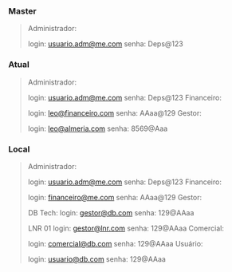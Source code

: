### Master
>Administrador: 
>
>	login: usuario.adm@me.com
>	senha: Deps@123
### Atual
>Administrador: 
>
>	login: usuario.adm@me.com
>	senha: Deps@123
>Financeiro: 
>
>	login: leo@financeiro.com
>	senha: AAaa@129
>Gestor: 
>
>	login: leo@almeria.com
>	senha: 8569@Aaa
### Local
>Administrador: 
>
>	login: usuario.adm@me.com
>	senha: Deps@123
>Financeiro: 
>
>	login: financeiro@me.com
>	senha: AAaa@129
>Gestor: 
>
>	DB Tech:
>	login: gestor@db.com
>	senha: 129@AAaa
>
>	LNR 01
>	login: gestor@lnr.com
>	senha: 129@AAaa
>Comercial:
>
>	login: comercial@db.com
>	senha: 129@AAaa
>Usuário:
>
>	login: usuario@db.com
>	senha: 129@AAaa